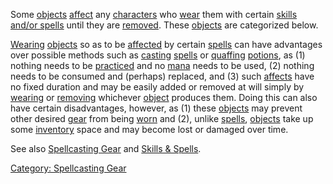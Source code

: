 Some [objects](:Category:_Objects.md "wikilink")
[affect](Object_Affects.md "wikilink") any
[characters](:Category:_Characters.md "wikilink") who
[wear](Wear.md "wikilink") them with certain [skills and/or
spells](:Category:_Skills_And_Spells.md "wikilink") until they are
[removed](Remove.md "wikilink"). These
[objects](:Category:_Objects.md "wikilink") are categorized below.

[Wearing](Wear.md "wikilink")
[objects](:Category:_Objects.md "wikilink") so as to be
[affected](Affects.md "wikilink") by certain
[spells](:Category:_Spells.md "wikilink") can have advantages over
possible methods such as [casting](Cast.md "wikilink")
[spells](:Category:_Spells.md "wikilink") or
[quaffing](Quaff.md "wikilink")
[potions](:Category:_Potions.md "wikilink"), as (1) nothing needs to be
[practiced](Practice.md "wikilink") and no
[mana](Mana_Points.md "wikilink") needs to be used, (2) nothing needs to
be consumed and (perhaps) replaced, and (3) such
[affects](Affects.md "wikilink") have no fixed duration and may be
easily added or removed at will simply by [wearing](Wear.md "wikilink")
or [removing](Remove.md "wikilink") whichever
[object](:Category:_Objects.md "wikilink") produces them. Doing this can
also have certain disadvantages, however, as (1) these
[objects](:Category:_Objects.md "wikilink") may prevent other desired
[gear](:Category:_Gear.md "wikilink") from being
[worn](Wear.md "wikilink") and (2), unlike
[spells](:Category:_Spells.md "wikilink"),
[objects](:Category:_Objects.md "wikilink") take up some
[inventory](Inventory.md "wikilink") space and may become lost or
damaged over time.

See also [Spellcasting Gear](:Category:_Spellcasting_Gear.md "wikilink")
and [Skills & Spells](:Category:_Skills_And_Spells.md "wikilink").

[Category: Spellcasting Gear](Category:_Spellcasting_Gear "wikilink")
